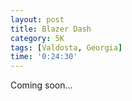 ```yaml
---
layout: post
title: Blazer Dash
category: 5K
tags: [Valdosta, Georgia]
time: '0:24:30'
---
```

Coming soon...